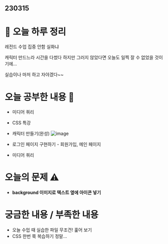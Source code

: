 ## 230315

# 🌳 오늘 하루 정리

레전드 수업 집중 안함 실화냐

캐릭터 만드느라 시간을 다썼다 하지만 그러지 않았다면 오늘도 일찍 잘 수 없었을 것이기에…

실습이나 마저 하고 자야겠다~~

# 오늘 공부한 내용 🌼

- 미디어 쿼리
- CSS 특강
- 캐릭터 만들기(완성)
  ![image](https://user-images.githubusercontent.com/105140201/225257486-57142d7c-7f53-4518-8251-970addbc70cc.png)

- 로그인 페이지 구현하기 - 회원가입, 메인 페이지
- 미디어 쿼리

# 오늘의 문제 ⚠️

- **background 이미지로 텍스트 옆에 아이콘 넣기**

# 궁금한 내용 / 부족한 내용

- 오늘 수업 때 실습한 파일 무조건! 훑어 보기
- CSS 한번 쭉 복습하기 정말…

